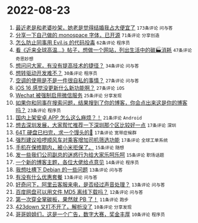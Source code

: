 # 2022-08-23

1. [最近老是和老婆吵架，她老是觉得结婚我占大便宜了](https://www.v2ex.com/t/874728) `173条评论` `问与答`
1. [分享一下自己做的 monospace 字体，已开源](https://www.v2ex.com/t/874714) `71条评论` `分享创造`
1. [怎么防止同事用 Evil.js 的代码投毒](https://www.v2ex.com/t/874717) `62条评论` `程序员`
1. [看《近来全球高温…》帖子，想做一个网站，列出生活中的碳🏭消耗](https://www.v2ex.com/t/874720) `47条评论` `奇思妙想`
1. [想问问大家，有没有提高技术的捷径？](https://www.v2ex.com/t/874698) `34条评论` `问与答`
1. [想转驱动开发难不？](https://www.v2ex.com/t/874724) `30条评论` `程序员`
1. [空调的使用是不是一件很自私的事情？](https://www.v2ex.com/t/874716) `27条评论` `问与答`
1. [iOS 16 感觉没更新什么新功能啊？](https://www.v2ex.com/t/874708) `27条评论` `iOS`
1. [Wechat 被强制启用微信服务](https://www.v2ex.com/t/874702) `25条评论` `分享发现`
1. [如果你和同事在搜索问题，结果搜到了你的博客，你会点出来这是你的博客吗？](https://www.v2ex.com/t/874729) `23条评论` `程序员`
1. [国内上架安卓 APP 怎么这么麻烦？！](https://www.v2ex.com/t/874776) `21条评论` `Android`
1. [想去深圳发展，大家帮忙推荐一下深圳那个区比较好一点](https://www.v2ex.com/t/874765) `17条评论` `深圳`
1. [64T 硬盘已扫完，求一个馒头的💊](https://www.v2ex.com/t/874756) `17条评论` `宽带症候群`
1. [强烈建议哈啰顺风车对乘客增加司机筛选功能](https://www.v2ex.com/t/874723) `17条评论` `全球工单系统`
1. [手机在保修期内，被小米拒保了。](https://www.v2ex.com/t/874761) `15条评论` `随想`
1. [发一些我们公司副总的迷惑行为给大家乐呵乐呵](https://www.v2ex.com/t/874745) `15条评论` `职场话题`
1. [一个新的博客主题，各位大佬给点意见](https://www.v2ex.com/t/874710) `14条评论` `程序员`
1. [我想吐槽下 Debian 的一些问题](https://www.v2ex.com/t/874744) `13条评论` `问与答`
1. [有没有什么优惠套餐](https://www.v2ex.com/t/874726) `13条评论` `问与答`
1. [好奇问下，阿里云客服来电，是否经过声音处理？](https://www.v2ex.com/t/874725) `13条评论` `问与答`
1. [百度网盘可以用文件 MD5 离线下载吗？](https://www.v2ex.com/t/874699) `12条评论` `问与答`
1. [第一次穿全掌碳板，果然就 PB 了！](https://www.v2ex.com/t/874742) `11条评论` `跑步`
1. [423down 又打不开了，解析没了](https://www.v2ex.com/t/874735) `10条评论` `分享发现`
1. [哥哥姐姐们，这是一个广告，数字大赛，奖金丰厚](https://www.v2ex.com/t/874734) `10条评论` `程序员`
